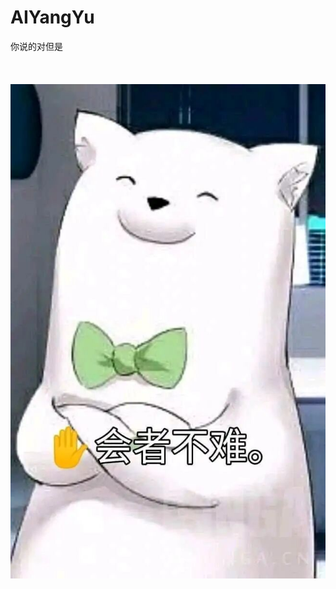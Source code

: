 # AIYangYu
你说的对但是</br></br></br></br>
![1111.jpg](https://raw.githubusercontent.com/stmtc233/AIYangYu/main/1111.jpg)


